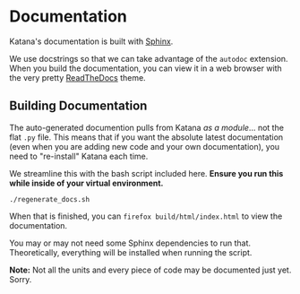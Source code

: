 Documentation
============

Katana's documentation is built with [Sphinx](http://www.sphinx-doc.org/).

We use docstrings so that we can take advantage of the `autodoc` extension. When you build the documentation, you can view it in a web browser with the very pretty [ReadTheDocs](https://readthedocs.org/) theme.

Building Documentation
----------------------

The auto-generated documention pulls from Katana _as a module_... not the flat `.py` file. This means that if you want the absolute latest documentation (even when you are adding new code and your own documentation), you need to "re-install" Katana each time.

We streamline this with the bash script included here. **Ensure you run this while inside of your virtual environment.**

```
./regenerate_docs.sh
```

When that is finished, you can `firefox build/html/index.html` to view the documentation.

You may or may not need some Sphinx dependencies to run that. Theoretically, everything will be installed when running the script.

**Note:** Not all the units and every piece of code may be documented just yet. Sorry. 